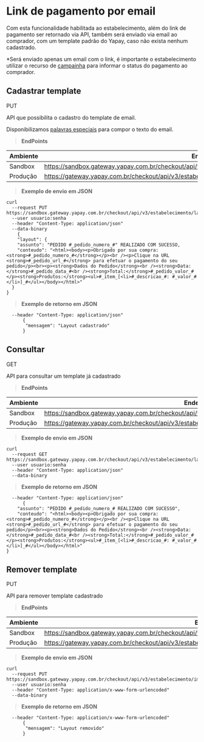 # Link de pagamento por email

Com esta funcionalidade habilitada ao estabelecimento, além do link de pagamento ser retornado via API, também será enviado via email ao comprador, com um template padrão do Yapay, caso não exista nenhum cadastrado.

*Será enviado apenas um email com o link, é importante o estabelecimento utilizar o recurso de [campainha](notificacao-comum.md) para informar o status do pagamento ao comprador.


## Cadastrar template

<span class="post">PUT</span>

API que possibilita o cadastro do template de email.

Disponibilizamos [palavras especiais](palavras-email.md) para compor o texto do email.

> **EndPoints**

Ambiente | Endereço
-------- | ---------
Sandbox  |https://sandbox.gateway.yapay.com.br/checkout/api/v3/estabelecimento/layout/«codigoEstabelecimento»/inclui
Produção |https://gateway.yapay.com.br/checkout/api/v3/estabelecimento/layout/«codigoEstabelecimento»/inclui


> **Exemplo de envio em JSON**

```curl
curl
  --request PUT https://sandbox.gateway.yapay.com.br/checkout/api/v3/estabelecimento/layout/100000000000/inclui
  --user usuario:senha 
  --header "Content-Type: application/json"
  --data-binary
    {
    "layout": {
    "assunto": "PEDIDO #_pedido_numero_#" REALIZADO COM SUCESSO,
    "conteudo": "<html><body><p>Obrigado por sua compra: <strong>#_pedido_numero_#</strong></p><br /><p>Clique na URL <strong>#_pedido_url_#</strong> para efetuar o pagamento do seu pedido</p><br><p><strong>Dados do Pedido</strong><br /><strong>Data: </strong>#_pedido_data_#<br /><strong>Total:</strong>#_pedido_valor_#</p><strong>Produtos:</strong><ul>#_item_[<li>#_descricao_#: #_valor_#</li>]_#</ul></body></html>"
  }
}
```

> **Exemplo de retorno em JSON**

```curl
  --header "Content-Type: application/json"
      {
       "mensagem": "Layout cadastrado"
      }
```

## Consultar

<span class="post">GET</span>

API para consultar um template já cadastrado

> **EndPoints**

Ambiente | Endereço
-------- | ---------
Sandbox  |https://sandbox.gateway.yapay.com.br/checkout/api/v3/estabelecimento/layout/«codigoEstabelecimento»/
Produção |https://gateway.yapay.com.br/checkout/api/v3/estabelecimento/layout/«codigoEstabelecimento»/


> **Exemplo de envio em JSON**

```curl
curl
  --request GET https://sandbox.gateway.yapay.com.br/checkout/api/v3/estabelecimento/layout/100000000000/
  --user usuario:senha 
  --header "Content-Type: application/json"
  --data-binary
```

> **Exemplo de retorno em JSON**

```curl
  --header "Content-Type: application/json"
      {
    "assunto": "PEDIDO #_pedido_numero_# REALIZADO COM SUCESSO",
    "conteudo": "<html><body><p>Obrigado por sua compra: <strong>#_pedido_numero_#</strong></p><br /><p>Clique na URL <strong>#_pedido_url_#</strong> para efetuar o pagamento do seu pedido</p><br><p><strong>Dados do Pedido</strong><br /><strong>Data: </strong>#_pedido_data_#<br /><strong>Total:</strong>#_pedido_valor_#</p><strong>Produtos:</strong><ul>#_item_[<li>#_descricao_#: #_valor_#</li>]_#</ul></body></html>"
}
```

## Remover template

<span class="post">PUT</span>

API para remover template cadastrado

> **EndPoints**

Ambiente | Endereço
-------- | ---------
Sandbox  |https://sandbox.gateway.yapay.com.br/checkout/api/v3/estabelecimento/layout/«codigoEstabelecimento»/remove
Produção |https://gateway.yapay.com.br/checkout/api/v3/estabelecimento/layout/«codigoEstabelecimento»/remove


> **Exemplo de envio em JSON**

```curl
curl
  --request PUT https://sandbox.gateway.yapay.com.br/checkout/api/v3/estabelecimento/imagem/100000000000/remove
  --user usuario:senha 
  --header "Content-Type: application/x-www-form-urlencoded"
  --data-binary
```

> **Exemplo de retorno em JSON**

```curl
  --header "Content-Type: application/x-www-form-urlencoded"
      {
       "mensagem": "Layout removido"
      }
```
